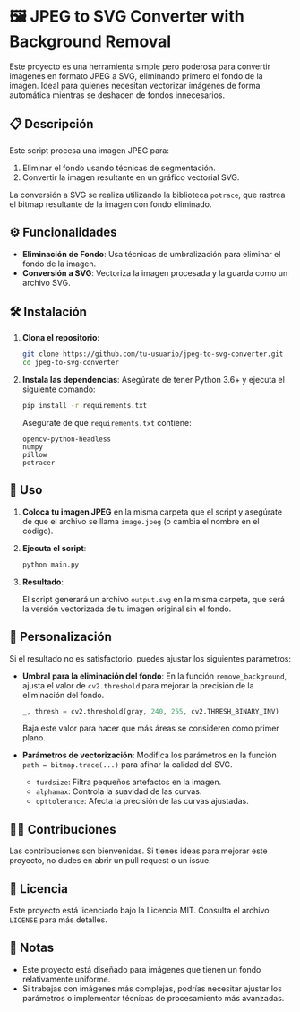 
# 🖼️ JPEG to SVG Converter with Background Removal

Este proyecto es una herramienta simple pero poderosa para convertir imágenes en formato JPEG a SVG, eliminando primero el fondo de la imagen. Ideal para quienes necesitan vectorizar imágenes de forma automática mientras se deshacen de fondos innecesarios.

## 📋 Descripción

Este script procesa una imagen JPEG para:

1. Eliminar el fondo usando técnicas de segmentación.
2. Convertir la imagen resultante en un gráfico vectorial SVG.

La conversión a SVG se realiza utilizando la biblioteca `potrace`, que rastrea el bitmap resultante de la imagen con fondo eliminado.

## ⚙️ Funcionalidades

- **Eliminación de Fondo**: Usa técnicas de umbralización para eliminar el fondo de la imagen.
- **Conversión a SVG**: Vectoriza la imagen procesada y la guarda como un archivo SVG.

## 🛠️ Instalación

1. **Clona el repositorio**:

   ```bash
   git clone https://github.com/tu-usuario/jpeg-to-svg-converter.git
   cd jpeg-to-svg-converter
   ```

2. **Instala las dependencias**:
   Asegúrate de tener Python 3.6+ y ejecuta el siguiente comando:

   ```bash
   pip install -r requirements.txt
   ```

   Asegúrate de que `requirements.txt` contiene:

   ```text
   opencv-python-headless
   numpy
   pillow
   potracer
   ```

## 🚀 Uso

1. **Coloca tu imagen JPEG** en la misma carpeta que el script y asegúrate de que el archivo se llama `image.jpeg` (o cambia el nombre en el código).

2. **Ejecuta el script**:

   ```bash
   python main.py
   ```

3. **Resultado**:

   El script generará un archivo `output.svg` en la misma carpeta, que será la versión vectorizada de tu imagen original sin el fondo.

## 🎨 Personalización

Si el resultado no es satisfactorio, puedes ajustar los siguientes parámetros:

- **Umbral para la eliminación del fondo**: En la función `remove_background`, ajusta el valor de `cv2.threshold` para mejorar la precisión de la eliminación del fondo.

  ```python
  _, thresh = cv2.threshold(gray, 240, 255, cv2.THRESH_BINARY_INV)
  ```

  Baja este valor para hacer que más áreas se consideren como primer plano.

- **Parámetros de vectorización**: Modifica los parámetros en la función `path = bitmap.trace(...)` para afinar la calidad del SVG.
  - `turdsize`: Filtra pequeños artefactos en la imagen.
  - `alphamax`: Controla la suavidad de las curvas.
  - `opttolerance`: Afecta la precisión de las curvas ajustadas.

## 👨‍💻 Contribuciones

Las contribuciones son bienvenidas. Si tienes ideas para mejorar este proyecto, no dudes en abrir un pull request o un issue.

## 📄 Licencia

Este proyecto está licenciado bajo la Licencia MIT. Consulta el archivo `LICENSE` para más detalles.

## 📝 Notas

- Este proyecto está diseñado para imágenes que tienen un fondo relativamente uniforme.
- Si trabajas con imágenes más complejas, podrías necesitar ajustar los parámetros o implementar técnicas de procesamiento más avanzadas.
